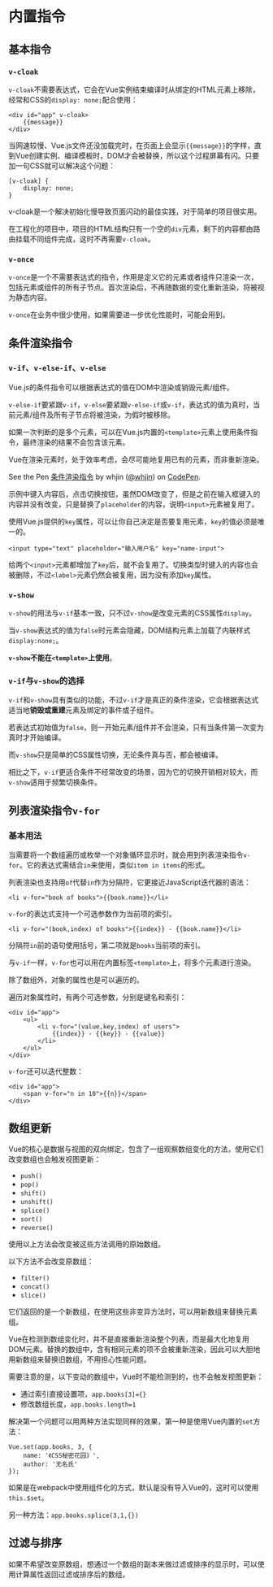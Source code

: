 # 内置指令 #

## 基本指令 ##

### `v-cloak` ###

`v-cloak`不需要表达式，它会在Vue实例结束编译时从绑定的HTML元素上移除，经常和CSS的`display: none;`配合使用：

    <div id="app" v-cloak>
        {{message}}
    </div>
    
当网速较慢、Vue.js文件还没加载完时，在页面上会显示`{{message}}`的字样，直到Vue创建实例、编译模板时，DOM才会被替换，所以这个过程屏幕有闪。只要加一句CSS就可以解决这个问题：

    [v-cloak] {
        display: none;
    }
    
v-cloak是一个解决初始化慢导致页面闪动的最佳实践，对于简单的项目很实用。

在工程化的项目中，项目的HTML结构只有一个空的`div`元素，剩下的内容都由路由挂载不同组件完成，这时不再需要`v-cloak`。

### `v-once` ###

`v-once`是一个不需要表达式的指令，作用是定义它的元素或者组件只渲染一次，包括元素或组件的所有子节点。首次渲染后，不再随数据的变化重新渲染，将被视为静态内容。

`v-once`在业务中很少使用，如果需要进一步优化性能时，可能会用到。

## 条件渲染指令 ##

### `v-if`、`v-else-if`、`v-else` ###

Vue.js的条件指令可以根据表达式的值在DOM中渲染或销毁元素/组件。

`v-else-if`要紧跟`v-if`，`v-else`要紧跟`v-else-if`或`v-if`，表达式的值为真时，当前元素/组件及所有子节点将被渲染，为假时被移除。

如果一次判断的是多个元素，可以在Vue.js内置的`<template>`元素上使用条件指令，最终渲染的结果不会包含该元素。

Vue在渲染元素时，处于效率考虑，会尽可能地复用已有的元素，而非重新渲染。

<p data-height="265" data-theme-id="0" data-slug-hash="KewYmd" data-default-tab="html,result" data-user="whjin" data-embed-version="2" data-pen-title="条件渲染指令" class="codepen">See the Pen <a href="https://codepen.io/whjin/pen/KewYmd/">条件渲染指令</a> by whjin (<a href="https://codepen.io/whjin">@whjin</a>) on <a href="https://codepen.io">CodePen</a>.</p>
<script async src="https://static.codepen.io/assets/embed/ei.js"></script>

示例中键入内容后，点击切换按钮，虽然DOM改变了，但是之前在输入框键入的内容并没有改变，只是替换了`placeholder`的内容，说明`<input>`元素被复用了。

使用Vue.js提供的`key`属性，可以让你自己决定是否要复用元素，`key`的值必须是唯一的。

    <input type="text" placeholder="输入用户名" key="name-input">

给两个`<input>`元素都增加了`key`后，就不会复用了。切换类型时键入的内容也会被删除，不过`<label>`元素仍然会被复用，因为没有添加`key`属性。

### `v-show` ###

`v-show`的用法与`v-if`基本一致，只不过`v-show`是改变元素的CSS属性`display`。

当`v-show`表达式的值为`false`时元素会隐藏，DOM结构元素上加载了内联样式`display:none;`。

**`v-show`不能在`<template>`上使用**。

### `v-if`与`v-show`的选择 ###

`v-if`和`v-show`具有类似的功能，不过`v-if`才是真正的条件渲染，它会根据表达式适当地**销毁或重建**元素及绑定的事件或子组件。

若表达式初始值为`false`，则一开始元素/组件并不会渲染，只有当条件第一次变为真时才开始编译。

而`v-show`只是简单的CSS属性切换，无论条件真与否，都会被编译。

相比之下，`v-if`更适合条件不经常改变的场景，因为它的切换开销相对较大，而`v-show`适用于频繁切换条件。

## 列表渲染指令`v-for` ##

### 基本用法 ###

当需要将一个数组遍历或枚举一个对象循环显示时，就会用到列表渲染指令`v-for`。它的表达式需结合`in`来使用，类似`item in items`的形式。

列表渲染也支持用`of`代替`in`作为分隔符，它更接近JavaScript迭代器的语法：

    <li v-for="book of books">{{book.name}}</li>
    
`v-for`的表达式支持一个可选参数作为当前项的索引。

    <li v-for="(book,index) of books">{{index}} - {{book.name}}</li>

分隔符`in`前的语句使用括号，第二项就是`books`当前项的索引。

与`v-if`一样，`v-for`也可以用在内置标签`<template>`上，将多个元素进行渲染。

除了数组外，对象的属性也是可以遍历的。

遍历对象属性时，有两个可选参数，分别是键名和索引：

    <div id="app">
        <ul>
            <li v-for="(value,key,index) of users">
                {{index}} - {{key}} - {{value}}
            </li>
        </ul>
    </div>

`v-for`还可以迭代整数：

    <div id="app">
        <span v-for="n in 10">{{n}}</span>
    </div>

## 数组更新 ##

Vue的核心是数据与视图的双向绑定，包含了一组观察数组变化的方法，使用它们改变数组也会触发视图更新：

- `push()`
- `pop()`
- `shift()`
- `unshift()`
- `splice()`
- `sort()`
- `reverse()`

使用以上方法会改变被这些方法调用的原始数组。

以下方法不会改变原数组：

- `filter()`
- `concat()`
- `slice()`

它们返回的是一个新数组，在使用这些非变异方法时，可以用新数组来替换元素组。

Vue在检测到数组变化时，并不是直接重新渲染整个列表，而是最大化地复用DOM元素。替换的数组中，含有相同元素的项不会被重新渲染，因此可以大胆地用新数组来替换旧数组，不用担心性能问题。

需要注意的是，以下变动的数组中，Vue时不能检测到的，也不会触发视图更新：

- 通过索引直接设置项，`app.books[3]={}`
- 修改数组长度，`app.books.length=1`

解决第一个问题可以用两种方法实现同样的效果，第一种是使用Vue内置的`set`方法：

    Vue.set(app.books, 3, {
        name: '《CSS秘密花园》',
        author: '无名氏'
    });
    
如果是在webpack中使用组件化的方式，默认是没有导入Vue的，这时可以使用`this.$set`。

另一种方法：`app.books.splice(3,1,{})`

## 过滤与排序 ##

如果不希望改变原数组，想通过一个数组的副本来做过滤或排序的显示时，可以使用计算属性返回过滤或排序后的数组。
